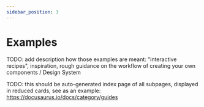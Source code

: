 ```yaml
---
sidebar_position: 3
---
```


# Examples

TODO: add description how those examples are meant: "interactive recipes", inspiration, rough guidance on the workflow of creating your own components / Design System

TODO: this should be auto-generated index page of all subpages, displayed in reduced cards, see as an example:  
https://docusaurus.io/docs/category/guides
